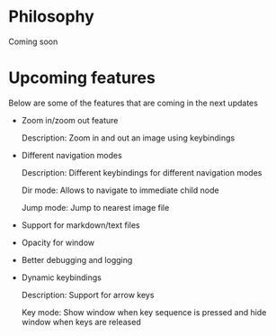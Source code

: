 # Philosophy

Coming soon

# Upcoming features

Below are some of the features that are coming in the next updates

- Zoom in/zoom out feature

	Description: Zoom in and out an image using keybindings

- Different navigation modes

	Description: Different keybindings for different navigation modes

	Dir mode: Allows to navigate to immediate child node

	Jump mode: Jump to nearest image file

- Support for markdown/text files

- Opacity for window

- Better debugging and logging

- Dynamic keybindings

	Description: Support for arrow keys

	Key mode: Show window when key sequence is pressed and hide window when keys are released
